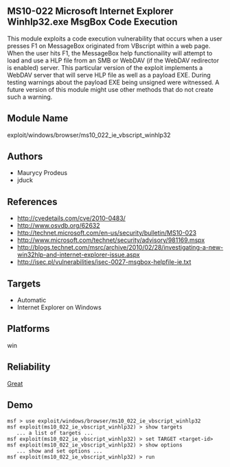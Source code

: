 ## MS10-022 Microsoft Internet Explorer Winhlp32.exe MsgBox Code Execution

This module exploits a code execution vulnerability that 
occurs when a user presses F1 on MessageBox originated from 
VBscript within a web page. When the user hits F1, the 
MessageBox help functionaility will attempt to load and use 
a HLP file from an SMB or WebDAV (if the WebDAV redirector 
is enabled) server. This particular version of the exploit 
implements a WebDAV server that will serve HLP file as well 
as a payload EXE. During testing warnings about the payload 
EXE being unsigned were witnessed. A future version of this 
module might use other methods that do not create such a 
warning.


## Module Name
exploit/windows/browser/ms10_022_ie_vbscript_winhlp32

## Authors
* Maurycy Prodeus
* jduck


## References
* http://cvedetails.com/cve/2010-0483/
* http://www.osvdb.org/62632
* http://technet.microsoft.com/en-us/security/bulletin/MS10-023
* http://www.microsoft.com/technet/security/advisory/981169.mspx
* http://blogs.technet.com/msrc/archive/2010/02/28/investigating-a-new-win32hlp-and-internet-explorer-issue.aspx
* http://isec.pl/vulnerabilities/isec-0027-msgbox-helpfile-ie.txt



## Targets
* Automatic
* Internet Explorer on Windows


## Platforms
win

## Reliability
[Great](https://github.com/rapid7/metasploit-framework/wiki/Exploit-Ranking)

## Demo

```
msf > use exploit/windows/browser/ms10_022_ie_vbscript_winhlp32
msf exploit(ms10_022_ie_vbscript_winhlp32) > show targets
   ... a list of targets ...
msf exploit(ms10_022_ie_vbscript_winhlp32) > set TARGET <target-id>
msf exploit(ms10_022_ie_vbscript_winhlp32) > show options
   ... show and set options ...
msf exploit(ms10_022_ie_vbscript_winhlp32) > run
```
    
    